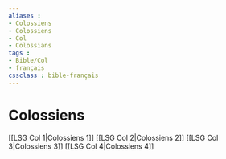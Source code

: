 ```yaml
---
aliases : 
- Colossiens
- Colossiens
- Col
- Colossians
tags : 
- Bible/Col
- français
cssclass : bible-français
---
```


# Colossiens

[[LSG Col 1|Colossiens 1]]
[[LSG Col 2|Colossiens 2]]
[[LSG Col 3|Colossiens 3]]
[[LSG Col 4|Colossiens 4]]

